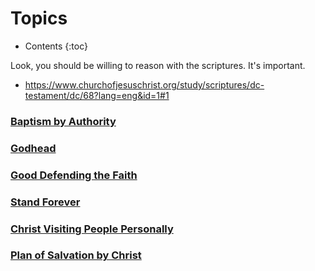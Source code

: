 # Topics

* Contents
{:toc}


Look, you should be willing to reason with the scriptures. It's important.
- https://www.churchofjesuschrist.org/study/scriptures/dc-testament/dc/68?lang=eng&id=1#1


### [Baptism by Authority](./baptism_by_authority.md)

### [Godhead](./the_godhead.md)

### [Good Defending the Faith](./good_defending_the_faith.md)

### [Stand Forever](https://www.churchofjesuschrist.org/study/liahona/2020/10/stand-on-the-rock-of-revelation?lang=eng)

### [Christ Visiting People Personally](./christ_visiting_us_in_person.md)

### [Plan of Salvation by Christ](./plan_of_salvation_and_Christ.md)
